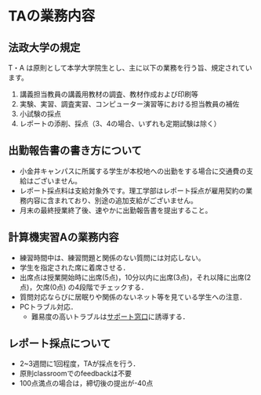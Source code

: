 # TAの業務内容

## 法政大学の規定

T・A は原則として本学大学院生とし、主に以下の業務を行う旨、規定されています。 
1. 講義担当教員の講義用教材の調査、教材作成および印刷等 
2. 実験、実習、調査実習、コンピューター演習等における担当教員の補佐 
3. 小試験の採点 
4. レポートの添削、採点（3、4の場合、いずれも定期試験は除く）

## 出勤報告書の書き方について

- 小金井キャンパスに所属する学生が本校地への出勤をする場合に交通費の支給はございません。
- レポート採点料は支給対象外です。理工学部はレポート採点が雇用契約の業務内容に含まれており、別途の追加支給がございません。
- 月末の最終授業終了後、速やかに出勤報告書を提出すること。

## 計算機実習Aの業務内容

- 練習時間中は、練習問題と関係のない質問には対応しない。
- 学生を指定された席に着席させる．
- 出席点は授業開始時に出席(5点)，10分以内に出席(3点)，それ以降に出席(2点)，欠席(0点) の4段階でチェックする．
- 質問対応ならびに居眠りや関係のないネット等を見ている学生への注意．
- PCトラブル対応．
  - 難易度の高いトラブルは[サポート窓口](https://kedu2025.ws.hosei.ac.jp/support/support/)に誘導する．

## レポート採点について

- 2~3週間に1回程度，TAが採点を行う．
- 原則classroomでのfeedbackは不要
- 100点満点の場合は，締切後の提出が-40点